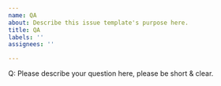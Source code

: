 ```yaml
---
name: QA
about: Describe this issue template's purpose here.
title: QA
labels: ''
assignees: ''

---
```


Q: Please describe your question here, please be short & clear.
